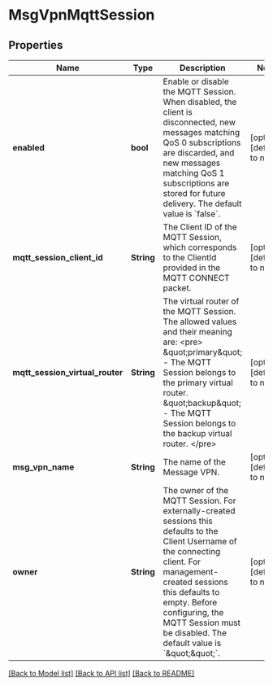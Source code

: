 # MsgVpnMqttSession

## Properties
Name | Type | Description | Notes
------------ | ------------- | ------------- | -------------
**enabled** | **bool** | Enable or disable the MQTT Session. When disabled, the client is disconnected, new messages matching QoS 0 subscriptions are discarded, and new messages matching QoS 1 subscriptions are stored for future delivery. The default value is &#x60;false&#x60;. | [optional] [default to null]
**mqtt_session_client_id** | **String** | The Client ID of the MQTT Session, which corresponds to the ClientId provided in the MQTT CONNECT packet. | [optional] [default to null]
**mqtt_session_virtual_router** | **String** | The virtual router of the MQTT Session. The allowed values and their meaning are:  &lt;pre&gt; \&quot;primary\&quot; - The MQTT Session belongs to the primary virtual router. \&quot;backup\&quot; - The MQTT Session belongs to the backup virtual router. &lt;/pre&gt;  | [optional] [default to null]
**msg_vpn_name** | **String** | The name of the Message VPN. | [optional] [default to null]
**owner** | **String** | The owner of the MQTT Session. For externally-created sessions this defaults to the Client Username of the connecting client. For management-created sessions this defaults to empty. Before configuring, the MQTT Session must be disabled. The default value is &#x60;\&quot;\&quot;&#x60;. | [optional] [default to null]

[[Back to Model list]](../README.md#documentation-for-models) [[Back to API list]](../README.md#documentation-for-api-endpoints) [[Back to README]](../README.md)



